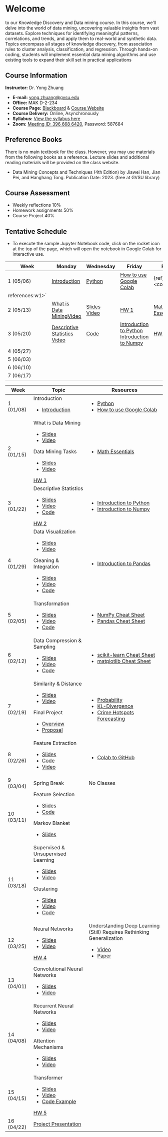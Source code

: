 # Welcome

to our Knowledge Discovery and Data mining course. In this course, we’ll delve into the world of data mining, uncovering valuable insights from vast datasets. Explore techniques for identifying meaningful patterns, correlations, and trends, and apply them to real-world and synthetic data. Topics encompass all stages of knowledge discovery, from association rules to cluster analysis, classification, and regression. Through hands-on coding, students will implement essential data mining algorithms and use existing tools to expand their skill set in practical applications

## Course Information

**Instructor:** Dr. Yong Zhuang

- <i class="fa fa-envelope"></i> **E-mail:** [yong.zhuang@gvsu.edu](mailto:yong.zhuang@gvsu.edu)
- <i class="fa fa-building"></i> **Office:** MAK D-2-234
- <i class="fa fa-book"></i> **Course Page:** [Blackboard](https://lms.gvsu.edu/) & [Course Website](https://gvsu-cis635.github.io)
- <i class="fa fa-chalkboard-teacher"></i> **Course Delivery:** Online, Asynchronously
- <i class="fa fa-book-reader"></i> **Syllabus:** [View the syllabus here](assets/pdf/syllabus.pdf)
- <i class="fa fa-video"></i> **Zoom:** [Meeting ID: 396 668 6420](https://gvsu-edu.zoom.us/j/3966686420?pwd=WGxpc0N4YWcvOU9aWGxWZGYxbXZUdz09), Password: 587684

## Preference Books

There is no main textbook for the class. However, you may use materials from the following books as a reference. Lecture slides and additional reading materials will be provided on the class website.

- Data Mining Concepts and Techniques (4th Edition) by Jiawei Han, Jian Pei, and Hanghang Tong. Publication Date: 2023. (free at GVSU library)

## Course Assessment

- Weekly reflections 10\%
- Homework assignments 50\%
- Course Project 40\%

<!-- Syllabus can be found [here](Syllabus_CIS635_F2023.pdf). -->
<!-- <iframe src="assets/pdf/syllabus.pdf" style="width:100%; height:600px;" frameborder="0"></iframe> -->

## Tentative Schedule

- To execute the sample Jupyter Notebook code, click on the rocket icon <i class="fa fa-rocket" aria-hidden="true"></i> at the top of the page, which will open the notebook in Google Colab for interactive use.

| Week | Monday | Wednesday | Friday | Reading |
| --- | --- | --- | --- | --- |
| 1 (05/06) | [Introduction](assets/pdf/course-introduction.pdf) | [Python](./python-resources.md) | [How to use Google Colab](https://www.geeksforgeeks.org/how-to-use-google-colab/) | {ref}`resources <content: |
| references:w1>` |
| 2 (05/13) | [What is Data Mining](assets/pdf/data-mining-intro.pdf)[Video](https://youtu.be/vLOU_C9U3TM) | [Slides](assets/pdf/data-mining-tasks.pdf) [Video](https://youtu.be/pPdu-E95Mng) | [HW 1](homeworks/1.md) | [Math Essentials](https://courses.washington.edu/css490/2012.Winter/lecture_slides/02_math_essentials.pdf) |
| 3 (05/20) | [Descriptive Statistics](assets/pdf/data-exploration-descriptive-statistics.pdf) [Video](https://youtu.be/HDRjhgB6EN0) | [Code](https://gvsu-cis635.github.io/samples/descriptive_statistics.html) | [Introduction to Python](samples/python.ipynb) [Introduction to Numpy](samples/numpy.ipynb) | [HW 2](homeworks/2.md) |
| 4 (05/27) |  |  |  |  |
| 5 (06/03) |  |  |  |  |
| 6 (06/10) |  |  |  |  |
| 7 (06/17) |  |  |  |  |

| Week | Topic | Resources |
| --- | --- | --- |
| 1 (01/08) | Introduction <ul><li>[Introduction](assets/pdf/course-introduction.pdf)</li></ul> | <ul><li>[Python](./python-resources.md)</li><li>[How to use Google Colab](https://www.geeksforgeeks.org/how-to-use-google-colab/)</li></ul> |
| 2 (01/15) | What is Data Mining <ul><li>[Slides](assets/pdf/data-mining-intro.pdf)</li><li>[Video](https://youtu.be/vLOU_C9U3TM)</li></ul> Data Mining Tasks <ul><li>[Slides](assets/pdf/data-mining-tasks.pdf)</li><li>[Video](https://youtu.be/pPdu-E95Mng)</li></ul>[HW 1](homeworks/1.md) | <ul><li>[Math Essentials](https://courses.washington.edu/css490/2012.Winter/lecture_slides/02_math_essentials.pdf)</li></ul> |
| 3 (01/22) | Descriptive Statistics <ul><li>[Slides](assets/pdf/data-exploration-descriptive-statistics.pdf)</li><li>[Video](https://youtu.be/HDRjhgB6EN0)</li><li>[Code](https://gvsu-cis635.github.io/samples/descriptive_statistics.html)</li></ul>[HW 2](homeworks/2.md) | <ul><li>[Introduction to Python](samples/python.ipynb)</li><li>[Introduction to Numpy](samples/numpy.ipynb)</li></ul> |
| 4 (01/29) | Data Visualization <ul><li>[Slides](assets/pdf/data-exploration-data-visualization.pdf)</li><li>[Video](https://youtu.be/VcuphW6n1Mo)</li></ul> Cleaning & Integration <ul><li>[Slides](assets/pdf/cleaning-Integration.pdf)</li><li>[Video](https://youtu.be/9EBOeQA6LD0)</li><li>[Code](https://gvsu-cis635.github.io/samples/cleaning-Integration.html)</li></ul> | <ul><li>[Introduction to Pandas](samples/pandas.ipynb)</li></ul> |
| 5 (02/05) | Transformation <ul><li>[Slides](assets/pdf/data-transformation.pdf)</li><li>[Video](https://youtu.be/8fws0-6h52I)</li><li>[Code](samples/data-transformation.ipynb)</li></ul> | <ul><li>[NumPy Cheat Sheet](https://media.geeksforgeeks.org/wp-content/uploads/20240104182515/NumPy-Cheat-Sheet.pdf)</li><li>[Pandas Cheat Sheet](https://pandas.pydata.org/Pandas_Cheat_Sheet.pdf)</li></ul> |
| 6 (02/12) | Data Compression & Sampling<ul><li>[Slides](assets/pdf/data-compression-sampling.pdf)</li><li>[Video](https://youtu.be/AgIVTNNNv_E)</li><li>[Code](samples/data-compression-sampling.ipynb)</li></ul> | <ul><li>[scikit-learn Cheat Sheet](https://scikit-learn.org/stable/tutorial/machine_learning_map/index.html)</li><li>[matplotlib Cheat Sheet](https://matplotlib.org/cheatsheets/)</li></ul> |
| 7 (02/19) | Similarity & Distance<ul><li>[Slides](assets/pdf/similarity-distance.pdf)</li><li>[Video](https://youtu.be/mthjj2VZD7E)</li></ul>Final Project<ul><li>[Overview](./project/project-overview.md)</li><li>[Proposal](./project/project-proposal.md)</li></ul> | <ul><li>[Probability](https://www.cs.princeton.edu/courses/archive/spring07/cos424/scribe_notes/0208.pdf)</li><li>[KL-Divergence](samples/kl-divergence)</li><li>[Crime Hotspots Forecasting](./assets/pdf/crime-hotspots-forecasting.pdf)</li></ul> |
| 8 (02/26) | Feature Extraction<ul><li>[Slides](assets/pdf/dimensionality-reduction-feature-extraction.pdf)</li><li>[Code](samples/feature_extraction.ipynb)</li><li>[Video](https://youtu.be/Nh8q9mVgq14)</li></ul> | <ul><li>[Colab to GitHub](https://www.geeksforgeeks.org/how-to-upload-project-on-github-from-google-colab/?ref=ml_lbp)</li></ul> |
| 9 (03/04) | Spring Break | No Classes |
| 10 (03/11) | Feature Selection<ul><li>[Slides](assets/pdf/dimensionality-reduction-feature-selection.pdf)</li><li>[Code](samples/feature_selection.ipynb)</li></ul>Markov Blanket<ul><li>[Slides](assets/pdf/markov-blanket-boundary.pdf)</li></ul> |  |
| 11 (03/18) | Supervised & Unsupervised Learning<ul><li>[Slides](assets/pdf/supervised-unsupervised-learning.pdf)</li><li>[Video](https://youtu.be/hX2V98JBMbY)</li></ul>Clustering <ul><li>[Slides](assets/pdf/clustering.pdf)</li><li>[Video](https://youtu.be/qaaiHx3NK40)</li><li>[Code](samples/clustering.ipynb)</li></ul> |  |
| 12 (03/25) | Neural Networks<ul><li>[Slides](assets/pdf/nn.pdf)</li><li>[Video](https://youtu.be/T8GeAOjbTWs)</li></ul>[HW 4](homeworks/4.md) | Understanding Deep Learning (Still) Requires Rethinking Generalization <ul><li>[Video](https://www.youtube.com/watch?v=O42vde4tbG0)</li><li>[Paper](https://dl.acm.org/doi/pdf/10.1145/3446776)</li></ul> |
| 13 (04/01) | Convolutional Neural Networks<ul><li>[Slides](assets/pdf/cnn.pdf)</li><li>[Video](https://youtu.be/hOiHIAmQ-So)</li></ul> |  |
| 14 (04/08) | Recurrent Neural Networks<ul><li>[Slides](assets/pdf/rnn.pdf)</li><li>[Video](https://youtu.be/EZcn1_2OVfk)</li></ul> Attention Mechanisms <ul><li>[Slides](assets/pdf/attention.pdf)</li><li>[Video](https://youtu.be/IfskrOqqB4Q)</li></ul> |  |
| 15 (04/15) | Transformer<ul><li>[Slides](assets/pdf/transformer.pdf)</li><li>[Video](https://youtu.be/dm10YEEUa0k)</li><li>[Code Example](samples/air_passenger_forecast.ipynb)</li></ul> [HW 5](homeworks/5.md) |  |
| 16 (04/22) | [Project Presentation](#) |  |

<!-- Feature Extraction and Selection <ul><li>[Feature Extraction](#)</li><li>[Feature Selection](#)</li></ul> -->

<!-- | 2 (05/13) | Descriptive Statistics <br> [<i class="fa-solid fa-file-pdf"></i>](assets/pdf/data-exploration-descriptive-statistics.pdf) / [<i class="fa-brands fa-youtube"></i>](https://youtu.be/HDRjhgB6EN0) / [<i class="fa fa-code"></i>](samples/descriptive_statistics.ipynb) | Data Visualization <br> [<i class="fa-solid fa-file-pdf"></i>](assets/pdf/data-exploration-data-visualization.pdf) / [<i class="fa-brands fa-youtube"></i>](https://youtu.be/VcuphW6n1Mo) | Cleaning & Integration <br> [<i class="fa-solid fa-file-pdf"></i>](assets/pdf/cleaning-Integration.pdf) / [<i class="fa-brands fa-youtube"></i>](https://youtu.be/9EBOeQA6LD0) / [<i class="fa fa-code"></i>](https://gvsu-cis635.github.io/samples/cleaning-Integration.html) | {ref}`resources <content:references:w2>` <br> Final Project <br> [Overview](./project/project-overview.md) / [Proposal](./project/project-proposal.md) |
| 3 (05/20) | Data Transformation <br> [<i class="fa-solid fa-file-pdf"></i>](assets/pdf/data-transformation.pdf) \| [<i class="fa-brands fa-youtube"></i>](https://youtu.be/8fws0-6h52I) \| [<i class="fa fa-code"></i>](samples/data-transformation.ipynb) | Data Compression & Sampling <br> [<i class="fa-solid fa-file-pdf"></i>](assets/pdf/data-compression-sampling.pdf) \| [<i class="fa-brands fa-youtube"></i>](https://youtu.be/AgIVTNNNv_E) \| [<i class="fa fa-code"></i>](samples/data-compression-sampling.ipynb) | Similarity & Distance <br> [<i class="fa-solid fa-file-pdf"></i>](assets/pdf/similarity-distance.pdf) \| [<i class="fa-brands fa-youtube"></i>](https://youtu.be/mthjj2VZD7E) | {ref}`resources <content:references:w3>` |
| 4 (05/27) | Feature Extraction <br> [<i class="fa-solid fa-file-pdf"></i>](assets/pdf/dimensionality-reduction-feature-extraction.pdf) \| [<i class="fa-brands fa-youtube"></i>](https://youtu.be/Nh8q9mVgq14) \| [<i class="fa fa-code"></i>](samples/feature_extraction.ipynb) | Feature Selection <br> [<i class="fa-solid fa-file-pdf"></i>](assets/pdf/dimensionality-reduction-feature-selection.pdf) \| [<i class="fa fa-code"></i>](samples/feature_selection.ipynb) | Markov Blanket <br> [<i class="fa-solid fa-file-pdf"></i>](assets/pdf/markov-blanket-boundary.pdf) | {ref}`resources <content:references:w4>` |
| 5 (06/03) | Supervised & Unsupervised Learning <br> [<i class="fa-solid fa-file-pdf"></i>](assets/pdf/supervised-unsupervised-learning.pdf) \| [<i class="fa-brands fa-youtube"></i>](https://youtu.be/hX2V98JBMbY) | Clustering <br> [<i class="fa-solid fa-file-pdf"></i>](assets/pdf/clustering.pdf) \| [<i class="fa-brands fa-youtube"></i>](https://youtu.be/qaaiHx3NK40) \| [<i class="fa fa-code"></i>](samples/clustering.ipynb) | Neural Networks <br> [<i class="fa-solid fa-file-pdf"></i>](assets/pdf/nn.pdf) \| [<i class="fa-brands fa-youtube"></i>](https://youtu.be/T8GeAOjbTWs) | {ref}`resources <content:references:w5>` |
| 6 (06/10) | CNN <br> [<i class="fa-solid fa-file-pdf"></i>](assets/pdf/cnn.pdf) \| [<i class="fa-brands fa-youtube"></i>](https://youtu.be/hOiHIAmQ-So) | RNN <br> [<i class="fa-solid fa-file-pdf"></i>](assets/pdf/rnn.pdf) \| [<i class="fa-brands fa-youtube"></i>](https://youtu.be/EZcn1_2OVfk) <br> Attention <br> [<i class="fa-solid fa-file-pdf"></i>](assets/pdf/attention.pdf) \| [<i class="fa-brands fa-youtube"></i>](https://youtu.be/IfskrOqqB4Q) | Transformer <br> [<i class="fa-solid fa-file-pdf"></i>](assets/pdf/transformer.pdf) \| [<i class="fa-brands fa-youtube"></i>](https://youtu.be/dm10YEEUa0k) \| [<i class="fa fa-code"></i>](samples/air_passenger_forecast.ipynb) | {ref}`resources <content:references:w6>` | -->
